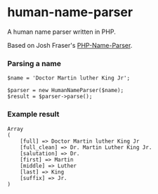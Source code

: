 # human-name-parser

A human name parser written in PHP.

Based on Josh Fraser's [PHP-Name-Parser](https://github.com/joshfraser/PHP-Name-Parser).

### Parsing a name

```
$name = 'Doctor Martin luther King Jr';

$parser = new HumanNameParser($name);
$result = $parser->parse();
```

### Example result

```
Array
(
    [full] => Doctor Martin luther King Jr
    [full_clean] => Dr. Martin Luther King Jr.
    [salutation] => Dr.
    [first] => Martin
    [middle] => Luther
    [last] => King
    [suffix] => Jr.
)
```
